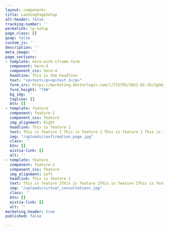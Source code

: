 ```yaml
---
layout: components
title: LandingPageSetup
alt-header: false
tracking-number: ''
permalink: lp-setup
page_class: []
gsap: false
custom_js: ''
description: ''
meta_image: ''
page_sections:
- template: hero-with-iframe-form
  component: hero-4
  component_css: hero-4
  headline: This is the headline
  text: "<p>test</p><p>test 2</p>"
  form_src: https://marketing.doctorlogic.com/l/772793/2021-01-15/2gh6y5
  form_height: "740"
  bg_img: ''
  tagline: []
  btn: []
- template: feature
  component: feature-1
  component_css: feature
  img_alignment: Right
  headline: This is feature 1
  text: This is feature 1 This is feature 1 This is feature 1 This is feature 1
  img: "/uploads/confirmation_page.jpg"
  class: ''
  btn: []
  wistia-link: []
  alt: ''
- template: feature
  component: feature-1
  component_css: feature
  img_alignment: Left
  headline: This is feature 2
  text: This is feature 2This is feature 2This is feature 2This is feature 2
  img: "/uploads/virtual_consultations.jpg"
  class: ''
  btn: []
  wistia-link: []
  alt: ''
marketing_header: true
published: false

---
```

